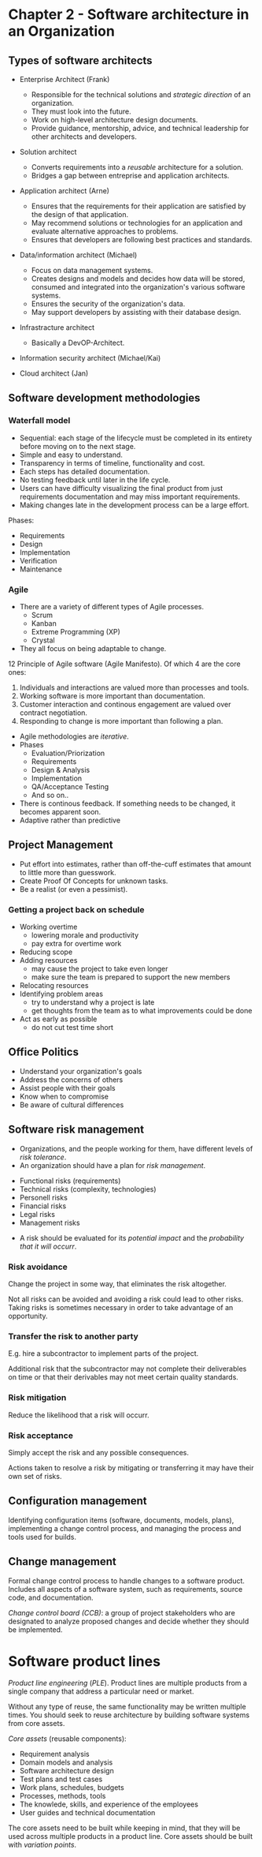 # Chapter 2 - Software architecture in an Organization

## Types of software architects

- Enterprise Architect (Frank)
    * Responsible for the technical solutions and *strategic direction* of an organization.
    * They must look into the future.
    * Work on high-level architecture design documents.
    * Provide guidance, mentorship, advice, and technical leadership for other architects and developers.

- Solution architect
    * Converts requirements into a *reusable* architecture for a solution.
    * Bridges a gap between entreprise and application architects.

- Application architect (Arne)
    * Ensures that the requirements for their application are satisfied
      by the design of that application.
    * May recommend solutions or technologies for an application and
      evaluate alternative approaches to problems.
    * Ensures that developers are following best practices and standards.

- Data/information architect (Michael)
    * Focus on data management systems.
    * Creates designs and models and decides how data will be stored,
      consumed and integrated into the organization's various software systems.
    * Ensures the security of the organization's data.
    * May support developers by assisting with their database design.

- Infrastracture architect
    * Basically a DevOP-Architect.

- Information security architect (Michael/Kai)

- Cloud architect (Jan)

## Software development methodologies

### Waterfall model

* Sequential: each stage of the lifecycle must be completed in its entirety
    before moving on to the next stage.
* Simple and easy to understand.
* Transparency in terms of timeline, functionality and cost.
* Each steps has detailed documentation.
* No testing feedback until later in the life cycle.
* Users can have difficulty visualizing the final product from
  just requirements documentation and may miss important requirements.
* Making changes late in the development process can be a large effort.

Phases:

* Requirements
* Design
* Implementation
* Verification
* Maintenance

### Agile

* There are a variety of different types of Agile processes.
  - Scrum
  - Kanban
  - Extreme Programming (XP)
  - Crystal
* They all focus on being adaptable to change.

12 Principle of Agile software (Agile Manifesto). Of which 4 are the core ones:

1. Individuals and interactions are valued more than processes and tools.
2. Working software is more important than documentation.
3. Customer interaction and continous engagement are valued over contract negotiation.
4. Responding to change is more important than following a plan.

* Agile methodologies are *iterative*.
* Phases
  - Evaluation/Priorization
  - Requirements
  - Design & Analysis
  - Implementation
  - QA/Acceptance Testing
  - And so on..
* There is continous feedback. If something needs to be changed, it becomes apparent soon.
* Adaptive rather than predictive

## Project Management

* Put effort into estimates, rather than off-the-cuff estimates that amount to little more
  than guesswork.
* Create Proof Of Concepts for unknown tasks.
* Be a realist (or even a pessimist).

### Getting a project back on schedule

* Working overtime
  - lowering morale and productivity
  - pay extra for overtime work
* Reducing scope
* Adding resources
  - may cause the project to take even longer
  - make sure the team is prepared to support the new members
* Relocating resources
* Identifying problem areas
  - try to understand why a project is late
  - get thoughts from the team as to what improvements could be done
* Act as early as possible
  - do not cut test time short

## Office Politics

* Understand your organization's goals
* Address the concerns of others
* Assist people with their goals
* Know when to compromise
* Be aware of cultural differences

## Software risk management

* Organizations, and the people working for them, have different levels
  of *risk tolerance*.
* An organization should have a plan for *risk management*.

- Functional risks (requirements)
- Technical risks (complexity, technologies)
- Personell risks
- Financial risks
- Legal risks
- Management risks

* A risk should be evaluated for its *potential impact* and
  the *probability that it will occurr*.

### Risk avoidance

Change the project in some way, that eliminates the risk altogether.

Not all risks can be avoided and avoiding a risk could lead to other risks.
Taking risks is sometimes necessary in order to take advantage of an opportunity.

### Transfer the risk to another party

E.g. hire a subcontractor to implement parts of the project.

Additional risk that the subcontractor may not complete their deliverables
on time or that their derivables may not meet certain quality standards.

### Risk mitigation

Reduce the likelihood that a risk will occurr.

### Risk acceptance

Simply accept the risk and any possible consequences.

Actions taken to resolve a risk by mitigating or transferring it may have
their own set of risks.

## Configuration management

Identifying configuration items (software, documents, models, plans),
implementing a change control process, and managing the process
and tools used for builds.

## Change management

Formal change control process to handle changes to a software product.
Includes all aspects of a software system, such as requirements, source code,
and documentation.

*Change control board (CCB)*: a group of project stakeholders
who are designated to analyze proposed changes and decide whether
they should be implemented.

# Software product lines

*Product line engineering* (*PLE*).
Product lines are multiple products from a single company that address
a particular need or market.

Without any type of reuse, the same functionality may be written multiple times.
You should seek to reuse architecture by building software systems from core assets.

*Core assets* (reusable components):
- Requirement analysis
- Domain models and analysis
- Software architecture design
- Test plans and test cases
- Work plans, schedules, budgets
- Processes, methods, tools
- The knowlede, skills, and experience of the employees
- User guides and technical documentation

The core assets need to be built while keeping in mind, that they will be used
across multiple products in a product line.
Core assets should be built with *variation points*.